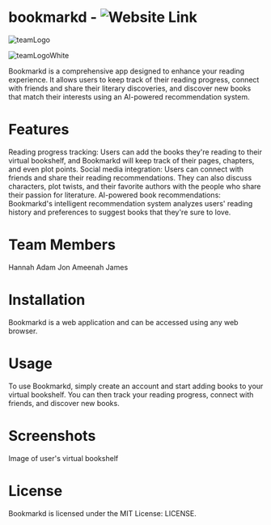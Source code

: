 # bookmarkd - ![Website Link](https://bookmarkd-ruddy.vercel.app) 


![teamLogo](https://github.com/HannahMcCabe31/bookmarkd/assets/147779056/da8f71cb-8077-4bab-a445-51eb3303b157)

![teamLogoWhite](https://github.com/HannahMcCabe31/bookmarkd/assets/147779056/ffcb2371-d15c-483f-8229-71ab556cdba9)


Bookmarkd is a comprehensive app designed to enhance your reading experience. It allows users to keep track of their reading progress, connect with friends and share their literary discoveries, and discover new books that match their interests using an AI-powered recommendation system.

# Features

Reading progress tracking: Users can add the books they're reading to their virtual bookshelf, and Bookmarkd will keep track of their pages, chapters, and even plot points.
Social media integration: Users can connect with friends and share their reading recommendations. They can also discuss characters, plot twists, and their favorite authors with the people who share their passion for literature.
AI-powered book recommendations: Bookmarkd's intelligent recommendation system analyzes users' reading history and preferences to suggest books that they're sure to love.

# Team Members
Hannah
Adam
Jon
Ameenah
James


# Installation
Bookmarkd is a web application and can be accessed using any web browser.

# Usage
To use Bookmarkd, simply create an account and start adding books to your virtual bookshelf. You can then track your reading progress, connect with friends, and discover new books.

# Screenshots
Image of user's virtual bookshelf 

# License
Bookmarkd is licensed under the MIT License: LICENSE.
